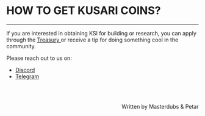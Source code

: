 # <b> HOW TO GET KUSARI COINS?</b>
---

If you are interested in obtaining KSI for building or research, you can apply through the <a href="https://docs.kusari.network/what-to-try/treasury/" target="_blank"> Treasury </a> or receive a tip for doing something cool in the community.

Please reach out to us on:

- <a href="https://discord.gg/Z4u5ZXxe" target="_blank"> Discord </a>
- <a href="https://t.me/officialswapdexgroup" target="_blank"> Telegram </a>

<br></br>

<p align=right> Written by Masterdubs & Petar </p>